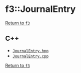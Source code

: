 # f3::JournalEntry

[Return to `f3`](/docs/f3.md)

## C++

- [`JournalEntry.hpp`](/c++/include/JournalEntry.hpp)
- [`JournalEntry.cpp`](/c++/source/JournalEntry.cpp)

[Return to `f3`](/docs/f3.md)